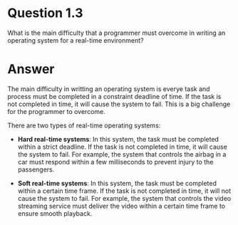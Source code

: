 # Question 1.3 #

What is the main difficulty that a programmer must overcome in writing
an operating system for a real-time environment?

# Answer #

The main difficulty in writting an operating system is everye task and process must be completed in a constraint deadline of time. If the task is not completed in time, it will cause the system to fail. This is a big challenge for the programmer to overcome.

There are two types of real-time operating systems:

- **Hard real-time systems**: In this system, the task must be completed within a strict deadline. If the task is not completed in time, it will cause the system to fail. For example, the system that controls the airbag in a car must respond within a few milliseconds to prevent injury to the passengers.

- **Soft real-time systems**: In this system, the task must be completed within a certain time frame. If the task is not completed in time, it will not cause the system to fail. For example, the system that controls the video streaming service must deliver the video within a certain time frame to ensure smooth playback.
